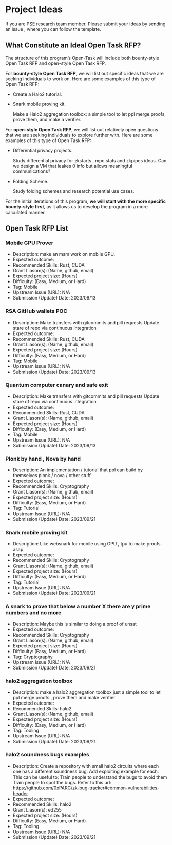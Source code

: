 # Project Ideas

If you are PSE research team member. Please submit your ideas by sending an issue
, where you can follow the template.

## What Constitute an Ideal Open Task RFP?

The structure of this program’s Open-Task will include both bounty-style Open
Task RFP and open-style Open Task RFP.

For **bounty-style Open Task RFP**, we will list out specific ideas that we are
seeking individuals to work on. Here are some examples of this type of Open Task
RFP:

- Create a Halo2 tutorial.
- Snark mobile proving kit.

    Make a Halo2 aggregation toolbox: a simple tool to let ppl merge proofs,
    prove them, and make a verifier.

For **open-style Open Task RFP**, we will list out relatively open questions
that we are seeking individuals to explore further with. Here are some examples
of this type of Open Task RFP:

- Differential privacy projects.

    Study differential privacy for zkstarts , mpc stats and zkpipes ideas. Can
    we design a VM that leakes 0 info but allows meaningful communications?

- Folding Scheme.

    Study folding schemes and research potential use cases.

For the initial iterations of this program, **we will start with the more
specific bounty-style first**, as it allows us to develop the program in a more
calculated manner.

## Open Task RFP List

### Mobile GPU Prover

- Description: make an msm work on mobile GPU.
- Expected outcome:
- Recommended Skills: Rust, CUDA
- Grant Liason(s): (Name, github, email)
- Expected project size: (Hours)
- Difficulty: (Easy, Medium, or Hard)
- Tag: Mobile
- Upstream Issue (URL): N/A
- Submission (Update) Date: 2023/09/13

### RSA GitHub wallets POC

- Description: Make transfers with gitcommits and pill requests
Update stare of repo via continuous integration
- Expected outcome:
- Recommended Skills: Rust, CUDA
- Grant Liason(s): (Name, github, email)
- Expected project size: (Hours)
- Difficulty: (Easy, Medium, or Hard)
- Tag: Mobile
- Upstream Issue (URL): N/A
- Submission (Update) Date: 2023/09/13

### Quantum computer canary and safe exit

- Description: Make transfers with gitcommits and pill requests
Update stare of repo via continuous integration
- Expected outcome:
- Recommended Skills: Rust, CUDA
- Grant Liason(s): (Name, github, email)
- Expected project size: (Hours)
- Difficulty: (Easy, Medium, or Hard)
- Tag: Mobile
- Upstream Issue (URL): N/A
- Submission (Update) Date: 2023/09/13

### Plonk by hand , Nova by hand

- Description: An implementation / tutorial that ppl can build by themselves
plonk / nova / other stuff
- Expected outcome:
- Recommended Skills: Cryptography
- Grant Liason(s): (Name, github, email)
- Expected project size: (Hours)
- Difficulty: (Easy, Medium, or Hard)
- Tag: Tutorial
- Upstream Issue (URL): N/A
- Submission (Update) Date: 2023/09/21

### Snark mobile proving kit

- Description: Like websnark for mobile using GPU , tpu to make proofs asap
- Expected outcome:
- Recommended Skills: Cryptography
- Grant Liason(s): (Name, github, email)
- Expected project size: (Hours)
- Difficulty: (Easy, Medium, or Hard)
- Tag: Tutorial
- Upstream Issue (URL): N/A
- Submission (Update) Date: 2023/09/21

### A snark to prove that below a number X there are y prime numbers and no more

- Description: Maybe this is similar to doing a proof of unsat
- Expected outcome:
- Recommended Skills: Cryptography
- Grant Liason(s): (Name, github, email)
- Expected project size: (Hours)
- Difficulty: (Easy, Medium, or Hard)
- Tag: Cryptography
- Upstream Issue (URL): N/A
- Submission (Update) Date: 2023/09/21

### halo2 aggregation toolbox

- Description: make a halo2 aggregation toolbox just a simple tool to let ppl
merge proofs , prove them and make verifier
- Expected outcome:
- Recommended Skills: halo2
- Grant Liason(s): (Name, github, email)
- Expected project size: (Hours)
- Difficulty: (Easy, Medium, or Hard)
- Tag: Tooling
- Upstream Issue (URL): N/A
- Submission (Update) Date: 2023/09/21

### halo2 soundness bugs examples

- Description: Create a repository with small halo2 circuits where each one has
a different soundness bug.  Add exploiting example for each.  This can be useful to:
Train people to understand the bugs to avoid them
Train people to spot the bugs. Refer to this url:
https://github.com/0xPARC/zk-bug-tracker#common-vulnerabilities-header
- Expected outcome:
- Recommended Skills: halo2
- Grant Liason(s): ed255
- Expected project size: (Hours)
- Difficulty: (Easy, Medium, or Hard)
- Tag: Tooling
- Upstream Issue (URL): N/A
- Submission (Update) Date: 2023/09/21
